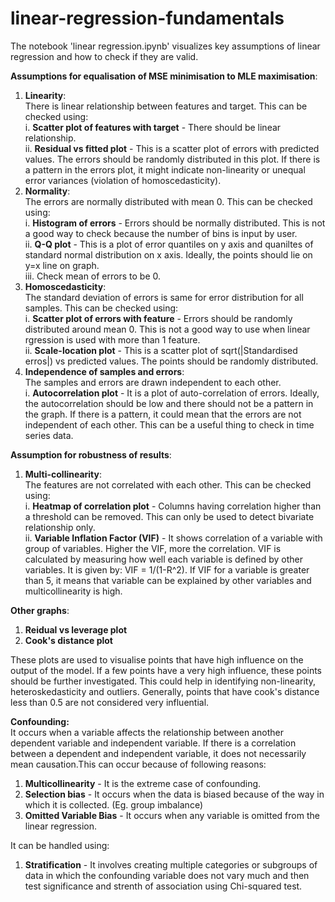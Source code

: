 # linear-regression-fundamentals

The notebook 'linear regression.ipynb' visualizes key assumptions of linear regression and how to check if they are valid.

**Assumptions for equalisation of MSE minimisation to MLE maximisation**:

1. **Linearity**:<br>
    There is linear relationship between features and target. This can be checked using:<br>
    i. **Scatter plot of features with target** - There should be linear relationship.<br>
    ii. **Residual vs fitted plot** - This is a scatter plot of errors with predicted values. The errors should be randomly distributed in this plot. If there is a pattern in the errors plot, it might indicate non-linearity or unequal error variances (violation of homoscedasticity).<br>
2. **Normality**:<br>
    The errors are normally distributed with mean 0. This can be checked using:<br>
    i. **Histogram of errors** - Errors should be normally distributed. This is not a good way to check because the number of bins is input by user.<br>
    ii. **Q-Q plot** - This is a plot of error quantiles on y axis and quaniltes of standard normal distribution on x axis. Ideally, the points should lie on y=x line on graph.<br>
    iii. Check mean of errors to be 0.<br>
3. **Homoscedasticity**:<br>
    The standard deviation of errors is same for error distribution for all samples. This can be checked using:<br>
    i. **Scatter plot of errors with feature** - Errors should be randomly distributed around mean 0. This is not a good way to use when linear rgression is used with more than 1 feature.<br>
    ii. **Scale-location plot** - This is a scatter plot of sqrt(|Standardised erros|) vs predicted values. The points should be randomly distributed.<br>
4. **Independence of samples and errors**:<br>
    The samples and errors are drawn independent to each other.<br>
    i. **Autocorrelation plot** - It is a plot of auto-correlation of errors. Ideally, the autocorrelation should be low and there should not be a pattern in the graph. If there is a pattern, it could mean that the errors are not independent of each other. This can be a useful thing to check in time series data.<br>

**Assumption for robustness of results**:<br>
1. **Multi-collinearity**:<br>
    The features are not correlated with each other. This can be checked using:<br>
    i. **Heatmap of correlation plot** - Columns having correlation higher than a threshold can be removed. This can only be used to detect bivariate relationship only.<br>
    ii. **Variable Inflation Factor (VIF)** - It shows correlation of a variable with group of variables. Higher the VIF, more the correlation. VIF is calculated by measuring how well each variable is defined by other variables. It is given by: VIF = 1/(1-R^2). If VIF for a variable is greater than 5, it means that variable can be explained by other variables and multicollinearity is high.<br>


**Other graphs**:
1. **Reidual vs leverage plot**
2. **Cook's distance plot**

These plots are used to visualise points that have high influence on the output of the model. If a few points have a very high influence, these points should be further investigated. This could help in identifying non-linearity, heteroskedasticity and outliers. Generally, points that have cook's distance less than 0.5 are not considered very influential.


**Confounding:**<br>
It occurs when a variable affects the relationship between another dependent variable and independent variable. If there is a correlation between a dependent and independent variable, it does not necessarily mean causation.This can occur because of following reasons:<br>
1. **Multicollinearity** - It is the extreme case of confounding.<br>
2. **Selection bias** - It occurs when the data is biased because of the way in which it is collected. (Eg. group imbalance)<br>
3. **Omitted Variable Bias** - It occurs when any variable is omitted from the linear regression.<br>

It can be handled using:<br>
1. **Stratification** - It involves creating multiple categories or subgroups of data in which the confounding variable does not vary much and then test significance and strenth of association using Chi-squared test.

